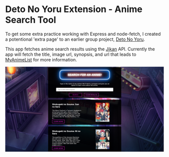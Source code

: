 # Deto No Yoru Extension - Anime Search Tool

To get some extra practice working with Express and node-fetch, I created a potentional 'extra page' to an earlier group project, [Deto No Yoru](https://github.com/sarahdepalo/Deto_No_Yoru).

This app fetches anime search results using the [Jikan](https://jikan.docs.apiary.io/#) API. Currently the app will fetch the title, image url, synopsis, and url that leads to [MyAnimeList](https://myanimelist.net/topanime.php) for more information. 

![Image of anime search site](./public/imgs/screenshot.png)